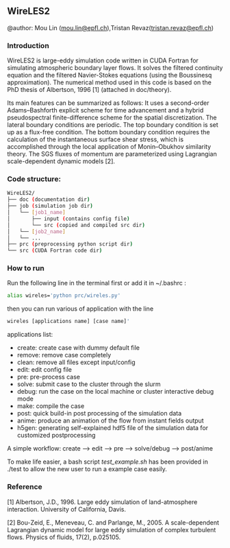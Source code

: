 ## WireLES2
@author: Mou Lin (mou.lin@epfl.ch),Tristan Revaz(tristan.revaz@epfl.ch)

### Introduction
WireLES2 is large-eddy simulation code written in CUDA Fortran for simulating atmospheric boundary layer flows. It solves the filtered continuity equation and the filtered Navier-Stokes equations (using the Boussinesq approximation). The numerical method used in this code is based on the PhD thesis of Albertson, 1996 [1] (attached in doc/theory).

Its main features can be summarized as follows: It uses a second-order Adams–Bashforth explicit scheme for time advancement and a hybrid pseudospectral finite-difference scheme for the spatial discretization. The lateral boundary conditions are periodic. The top boundary condition is set up as a flux-free condition. The bottom boundary condition requires the calculation of the instantaneous surface shear stress, which is accomplished through the local application of Monin–Obukhov similarity theory. The SGS fluxes of momentum are parameterized using Lagrangian scale-dependent dynamic models [2]. 

### Code structure:


```bash
WireLES2/
├── doc (documentation dir)
├── job (simulation job dir)
│   └── [job1_name] 
│       ├── input (contains config file)
│       └── src (copied and compiled src dir)
│	└── [job2_name]
│	└── ...
├── prc (preprocessing python script dir)
└── src (CUDA Fortran code dir)
```
### How to run
Run the following line in the terminal first or add it in ~/.bashrc :
```bash
alias wireles='python prc/wireles.py'
```
then you can run various of application with the line
```bash
wireles [applications name] [case name]'
```
applications list:
- create: create case with dummy default file
- remove: remove case completely
- clean: remove all files except input/config
- edit: edit config file
- pre: pre-process case
- solve: submit case to the cluster through the slurm 
- debug: run the case on the local machine or cluster interactive debug mode
- make: compile the case
- post: quick build-in post processing of the simulation data
- anime: produce an animation of the flow from instant fields output
- h5gen: generating self-explained hdf5 file of the simulation data for customized postprocessing

A simple workflow: create --> edit --> pre --> solve/debug --> post/anime

To make life easier, a bash script *test_example.sh* has been provided in ./test to allow the new user to run a example case easily. 

   
### Reference
   [1] Albertson, J.D., 1996. Large eddy simulation of land-atmosphere interaction. University of California, Davis.
   
   [2] Bou-Zeid, E., Meneveau, C. and Parlange, M., 2005. A scale-dependent Lagrangian dynamic model for large eddy simulation of complex turbulent flows. Physics of fluids, 17(2), p.025105.


